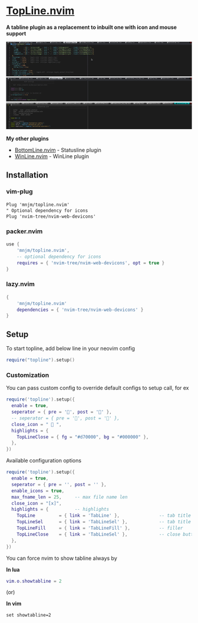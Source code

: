 # [TopLine.nvim](https://github.com/mnjm/topline.nvim)

**A tabline plugin as a replacement to inbuilt one with icon and mouse support**

![Demo Gif](https://github.com/mnjm/github-media-repo/blob/15e5a965e38797ae56aa2006ee32118c7f881217/topline.nvim/demo.gif)
![Demo SS](https://github.com/mnjm/github-media-repo/blob/15e5a965e38797ae56aa2006ee32118c7f881217/topline.nvim/ss1.png)
![Demo SS](https://github.com/mnjm/github-media-repo/blob/15e5a965e38797ae56aa2006ee32118c7f881217/topline.nvim/ss2.png)

**My other plugins**
- [BottomLine.nvim](https://github.com/mnjm/bottomline.nvim) - Statusline plugin
- [WinLine.nvim](https://github.com/mnjm/winline.nvim) - WinLine plugin

## Installation

### vim-plug
```vim
Plug 'mnjm/topline.nvim'
" Optional dependency for icons
Plug 'nvim-tree/nvim-web-devicons'
```
### packer.nvim
```lua
use {
    'mnjm/topline.nvim',
    -- optional dependency for icons 
    requires = { 'nvim-tree/nvim-web-devicons', opt = true }
}
```
### lazy.nvim
```lua
{
    'mnjm/topline.nvim'
    dependencies = { 'nvim-tree/nvim-web-devicons' }
}
```
## Setup
To start topline, add below line in your neovim config
```lua
require("topline").setup()
```
### Customization
You can pass custom config to override default configs to setup call, for ex
```lua
require('topline').setup({
  enable = true,
  seperator = { pre = '', post = '' },
  -- seperator = { pre = '', post = '' },
  close_icon = " 󰅘 ",
  highlights = {
    TopLineClose = { fg = "#d70000", bg = "#000000" },
  },
})
```
Available configuration options
```lua
require('topline').setup({
  enable = true,
  seperator = { pre = '', post = '' },
  enable_icons = true,
  max_fname_len = 25,     -- max file name len
  close_icon = "[x]",
  highlights = {          -- highlights
    TopLine         = { link = 'TabLine' },               -- tab title
    TopLineSel      = { link = 'TabLineSel' },            -- tab title [Focused]
    TopLineFill     = { link = 'TabLineFill' },           -- filler
    TopLineClose    = { link = 'TabLineSel' },            -- close button
  },
})
```
You can force nvim to show tabline always by

**In lua**
```lua
vim.o.showtabline = 2
```
(or)

**In vim**
```vim
set showtabline=2
```
